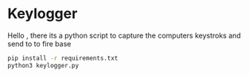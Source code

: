 # Keylogger


Hello , there its a python script to capture the computers keystroks and send to to fire base

```bash 
pip install -r requirements.txt
python3 keylogger.py

